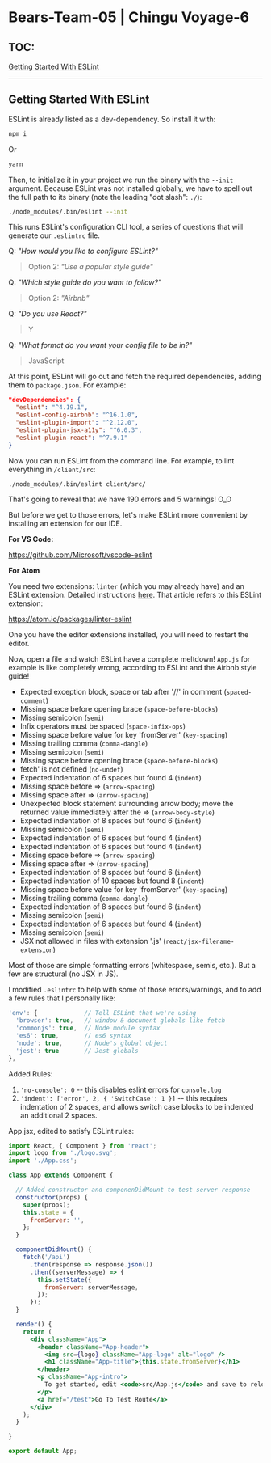 # Bears-Team-05 | Chingu Voyage-6

## TOC:

[Getting Started With ESLint](#getting-started-with-eslint)

------------------------------

## Getting Started With ESLint

ESLint is already listed as a dev-dependency. So install it with:

```bash
npm i  
```

Or

```bash
yarn
```

Then, to initialize it in your project we run the binary with the `--init` argument. Because ESLint was not installed globally, we have to spell out the full path to its binary (note the leading "dot slash": `./`):

```bash
./node_modules/.bin/eslint --init
```

This runs ESLint's configuration CLI tool, a series of questions that will generate our `.eslintrc` file.

Q: _"How would you like to configure ESLint?"_
>Option 2: _"Use a popular style guide"_

Q: _"Which style guide do you want to follow?"_
>Option 2: _"Airbnb"_

Q: _"Do you use React?"_
>Y

Q: _"What format do you want your config file to be in?"_
>JavaScript

At this point, ESLint will go out and fetch the required dependencies, adding them to `package.json`. For example:

```json
"devDependencies": {
  "eslint": "^4.19.1",
  "eslint-config-airbnb": "^16.1.0",
  "eslint-plugin-import": "^2.12.0",
  "eslint-plugin-jsx-a11y": "^6.0.3",
  "eslint-plugin-react": "^7.9.1"
}
```

Now you can run ESLint from the command line. For example, to lint everything in `/client/src`:

```bash
./node_modules/.bin/eslint client/src/
```

That's going to reveal that we have 190 errors and 5 warnings! O_O

But before we get to those errors, let's make ESLint more convenient by installing an extension for our IDE.

**For VS Code:**

https://github.com/Microsoft/vscode-eslint

**For Atom**

You need two extensions: `linter` (which you may already have) and an ESLint extension. Detailed instructions [here](https://hackernoon.com/what-is-eslint-how-do-i-set-it-up-on-atom-70f270f57296). That article refers to this ESLint extension:

https://atom.io/packages/linter-eslint

One you have the editor extensions installed, you will need to restart the editor.

Now, open a file and watch ESLint have a complete meltdown! `App.js` for example is like completely wrong, according to ESLint and the Airbnb style guide!

* Expected exception block, space or tab after '//' in comment (`spaced-comment`)
* Missing space before opening brace (`space-before-blocks`)
* Missing semicolon (`semi`)
* Infix operators must be spaced (`space-infix-ops`)
* Missing space before value for key 'fromServer' (`key-spacing`)
* Missing trailing comma (`comma-dangle`)
* Missing semicolon (`semi`)
* Missing space before opening brace (`space-before-blocks`)
* fetch' is not defined (`no-undef`)
* Expected indentation of 6 spaces but found 4 (`indent`)
* Missing space before => (`arrow-spacing`)
* Missing space after => (`arrow-spacing`)
* Unexpected block statement surrounding arrow body; move the returned value  immediately after the => (`arrow-body-style`)
* Expected indentation of 8 spaces but found 6 (`indent`)
* Missing semicolon (`semi`)
* Expected indentation of 6 spaces but found 4 (`indent`)
* Expected indentation of 6 spaces but found 4 (`indent`)
* Missing space before => (`arrow-spacing`)
* Missing space after => (`arrow-spacing`)
* Expected indentation of 8 spaces but found 6 (`indent`)
* Expected indentation of 10 spaces but found 8 (`indent`)
* Missing space before value for key 'fromServer' (`key-spacing`)
* Missing trailing comma (`comma-dangle`)
* Expected indentation of 8 spaces but found 6 (`indent`)
* Missing semicolon (`semi`)
* Expected indentation of 6 spaces but found 4 (`indent`)
* Missing semicolon (`semi`)
* JSX not allowed in files with extension '.js' (`react/jsx-filename-extension`)

Most of those are simple formatting errors (whitespace, semis, etc.). But a few are structural (no JSX in JS).

I modified `.eslintrc` to help with some of those errors/warnings, and to add a few rules that I personally like:

```js
'env': {             // Tell ESLint that we're using
  'browser': true,   // window & document globals like fetch
  'commonjs': true,  // Node module syntax
  'es6': true,       // es6 syntax
  'node': true,      // Node's global object
  'jest': true       // Jest globals
},
```

Added Rules:

1.  `'no-console': 0` -- this disables eslint errors for `console.log`
2.  `'indent': ['error', 2, { 'SwitchCase': 1 }]` -- this requires indentation of 2 spaces, and allows switch case blocks to be indented an additional 2 spaces.

App.jsx, edited to satisfy ESLint rules:

```jsx
import React, { Component } from 'react';
import logo from './logo.svg';
import './App.css';

class App extends Component {

  // Added constructor and componenDidMount to test server response
  constructor(props) {
    super(props);
    this.state = {
      fromServer: '',
    };
  }

  componentDidMount() {
    fetch('/api')
      .then(response => response.json())
      .then((serverMessage) => {
        this.setState({
          fromServer: serverMessage,
        });
      });
  }

  render() {
    return (
      <div className="App">
        <header className="App-header">
          <img src={logo} className="App-logo" alt="logo" />
          <h1 className="App-title">{this.state.fromServer}</h1>
        </header>
        <p className="App-intro">
          To get started, edit <code>src/App.js</code> and save to reload.
        </p>
        <a href="/test">Go To Test Route</a>
      </div>
    );
  }

}

export default App;
```
